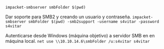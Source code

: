```
impacket-smbserver smbFolder $(pwd)
```

Dar soporte para SMB2 y creando un usuario y contraseña.
`impacket-smbserver smbFolder $(pwd) -smb2support -username s4vitar -password s4vitar`

Autenticarse desde Windows (máquina objetivo) a servidor SMB en en máquina local.
`net use \\10.10.14.6\smbFolder /u:s4vitar s4vitar`


